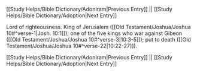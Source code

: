 [[Study Helps/Bible Dictionary/Adoniram|Previous Entry]]  ||  [[Study Helps/Bible Dictionary/Adoption|Next Entry]]

 Lord of righteousness. King of Jerusalem ([[Old Testament/Joshua/Joshua 10#^verse-1|Josh. 10:1]]); one of the five kings who war against Gibeon ([[Old Testament/Joshua/Joshua 10#^verse-3|10:3-5]]); put to death ([[Old Testament/Joshua/Joshua 10#^verse-22|10:22-27]]).

[[Study Helps/Bible Dictionary/Adoniram|Previous Entry]]  ||  [[Study Helps/Bible Dictionary/Adoption|Next Entry]]